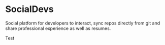 # SocialDevs
Social platform for developers to interact, sync repos directly from git and share professional experience as well as resumes. 


Test